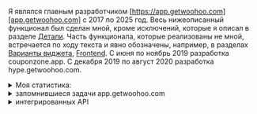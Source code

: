 

Я являлся главным разработчиком [https://app.getwoohoo.com][app.getwoohoo.com] с 2017 по 2025 год.
Весь нижеописанный функционал был сделан мной, кроме исключений, которые я описал в разделе
[Детали][Детали]. Часть функционала, которые реализованы не мной, встречается по ходу
текста и явно обозначены, например, в разделах [Варианты виджета][Варианты виджета], [Frontend][Frontend].
С июня по ноябрь 2019 разработка couponzone.app. C декабря 2019 по август 2020 разработка hype.getwoohoo.com.

<details>
    <summary>Моя статистика:</summary>
    &mdash; 3730 коммитов;<br />
    &mdash; 11 953 часов;<br />
    &mdash; ~1500 задач.<br />
</details>

<details>
    <summary>запомнившиеся задачи app.getwoohoo.com</summary>
    &mdash; оптимизация системы под нагрузку; <br />
    &mdash; профилирование базы, javascript кода; <br />
    &mdash; настройки инфрастуктуры серверов, nginx, Envoyer, Cloudflare; <br />
    &mdash; создание редактора виджета; <br />
    &mdash; противостоянию атак с целью взлома, засорения данных; <br />
    &mdash; написания интеграций для отдельных клиентов; <br />
    &mdash; интеграции покупки отдельных пакетов планов через Shopify; <br />
    &mdash; добавление Shopify расширения. <br />
</details>

<details>
    <summary>интегрированных API</summary>
    SendGrid, Shopify, Mailchimp, Klaviyo, Omnisend, Isracard, Fingerprint, IP-API, Cloudflare, TheChecker, ChatChamp.
</details>

[app.getwoohoo.com]: https://github.com/nonick891/interview-projects-presentation-overview/tree/main/app.getwoohoo.com
[Детали]: https://github.com/nonick891/interview-projects-presentation-overview/tree/main/app.getwoohoo.com#детали
[Варианты виджета]: https://github.com/nonick891/interview-projects-presentation-overview/tree/main/app.getwoohoo.com#варианты-виджета
[Frontend]: https://github.com/nonick891/interview-projects-presentation-overview/tree/main/app.getwoohoo.com#frontend
